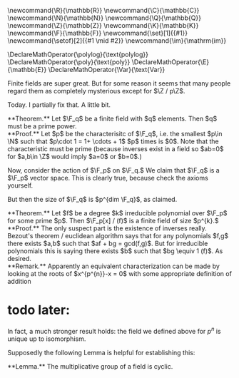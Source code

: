 \newcommand{\R}{\mathbb{R}}
\newcommand{\C}{\mathbb{C}}
\newcommand{\N}{\mathbb{N}}
\newcommand{\Q}{\mathbb{Q}}
\newcommand{\Z}{\mathbb{Z}}
\newcommand{\K}{\mathbb{K}}
\newcommand{\F}{\mathbb{F}}
\newcommand{\set}[1]{\{#1\}}
\newcommand{\setof}[2]{\{#1 \mid #2\}}
\newcommand{\im}{\mathrm{im}}

\DeclareMathOperator{\polylog}{\text{polylog}}
\DeclareMathOperator{\poly}{\text{poly}}
\DeclareMathOperator{\E}{\mathbb{E}}
\DeclareMathOperator{\Var}{\text{Var}}


Finite fields are super great. But for some reason it seems that
many people regard them as completely mysterious except for $\Z
/ p\Z$.

Today. I partially fix that. A little bit.

<div class="thm envbox">**Theorem.**
Let $\F_q$ be a finite field with  $q$ elements. Then $q$ must be a
prime power.
</div>
<div class="pf envbox">**Proof.**
Let $p$ be the characterisitc of $\F_q$, i.e. the smallest $p\in
\N$ such that $p\cdot 1 = 1+ \cdots  + 1$  $p$ times is $0$.
Note that the characteristic must be prime (because inverses
exist in a field so $ab=0$ for  $a,b\in \Z$ would imply $a=0$ or
$b=0$.)

Now, consider the action of $\F_p$ on $\F_q.$ We claim that
$\F_q$ is a $\F_p$ vector space. This is clearly true, because
check the axioms yourself.

But then the size of $\F_q$ is $p^{dim \F_q}$, as claimed.
</div>


<div class="thm envbox">**Theorem.**
Let $f$ be a degree  $k$ irreducible polynomial over $\F_p$ for
some prime $p$. Then $\F_p[x] / (f)$ is a finite field of size  $p^{k}.$
</div>
<div class="pf envbox">**Proof.**
The only suspect part is the existence of inverses really.
Bezout's theorem / euclidean algorithm says that for any
polynomials $f,g$ there exists $a,b$ such that $af + bg = gcd(f,g)$.
But for irreducible polynomials this is saying there exists $b$
such that $bg \equiv 1 (f)$. As desired.


</div>

<div class="rmk envbox">**Remark.**
Apparently an equivalent characterization can be made by looking
at the roots of $x^{p^{n}}-x = 0$ with some appropriate
definition of addition
</div>

# todo later:

In fact, a much stronger result holds: the field we defined above
for $p^{n}$ is unique up to isomorphism.

Supposedly the following Lemma is helpful for establishing this:
<div class="lem envbox">**Lemma.**
The multiplicative group of a field is cyclic.
</div>



